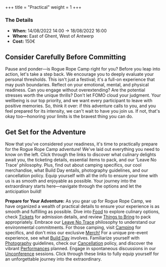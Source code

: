 +++
title = "Practical" 
weight = 1
+++

### The Details
* **When:** 14/08/2022 14:00 -&gt; 18/08/2022 16:00
* **Where:** East of Ghent, West of Antwerp
* **Cost:** 150€ 


## Consider Carefully Before Committing
Pause and ponder—is Rogue Rope Camp right for you? Before you leap into action, let's take a step back. We encourage you to deeply evaluate your personal thresholds. This isn't just a festival; it's a full-on experience that may push boundaries. Reflect on your emotional, mental, and physical readiness. Can you engage without overextending? Are the potential stresses worth the unique thrills? Don't let FOMO cloud your judgment. Your wellbeing is our top priority, and we want every participant to leave with positive memories. So, think it over: if this adventure calls to you, and you feel prepared for its intensity, we can't wait to have you join us. If not, that's okay too—honoring your limits is the bravest thing you can do. 

## Get Set for the Adventure
Now that you've considered your readiness, it's time to practically prepare for the Rogue Rope Camp adventure! We've laid out everything you need to know on the left. Click through the links to discover what culinary delights await you, the ticketing details, essential items to pack, and our 'Leave No Trace' philosophy. Plus, find out about camping specifics, our cool merchandise, what Build Day entails, photography guidelines, and our cancellation policy. Equip yourself with all the info to ensure your time with us is as smooth and enjoyable as possible. Your journey into the extraordinary starts here—navigate through the options and let the anticipation build!


**Prepare for Your Adventure:** As you gear up for Rogue Rope Camp, we have organized a wealth of practical details to ensure your experience is as smooth and fulfilling as possible. Dive into [Food](/practical/food) to explore culinary options, check [Tickets](/practical/tickets) for admission details, and review [Things to Bring](/practical/things-to-bring) to pack appropriately. Embrace our [Leave No Trace](/practical/leave-no-trace) philosophy to understand our environmental commitments. For those camping, visit [Camping](/practical/camping) for specifics, and don't miss our exclusive [Merch!](/practical/merch) For a unique pre-event experience, see what [Build Day](/practical/build-day) involves. Familiarize yourself with [Photography](/practical/photography) guidelines, check our [Cancellation](/practical/cancellation) policy, and discover the vibrant [Performances](/practical/performances) planned. Engage in spontaneous discussions in our [Unconference](/practical/unconference) sessions. Click through these links to fully equip yourself for an unforgettable journey into the extraordinary.


